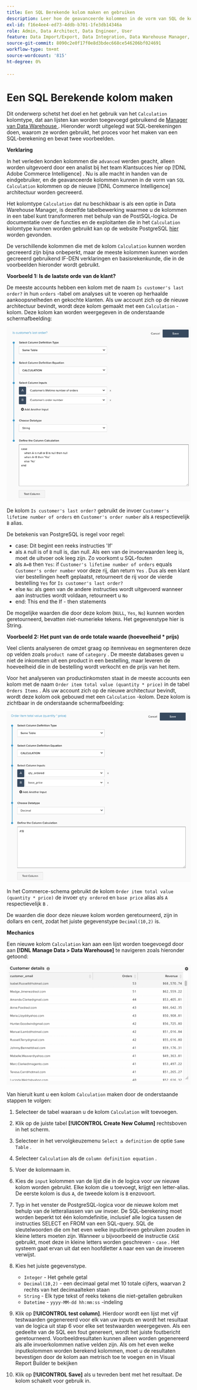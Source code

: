 ```yaml
---
title: Een SQL Berekende kolom maken en gebruiken
description: Leer hoe de geavanceerde kolommen in de vorm van SQL de kolommen van de Berekening op de nieuwe architectuur van Adobe Commerce Intelligence kunnen worden gecreeerd.
exl-id: f16e4ee4-ed73-4ddb-b701-1fe3db14346a
role: Admin, Data Architect, Data Engineer, User
feature: Data Import/Export, Data Integration, Data Warehouse Manager, SQL Report Builder, Commerce Tables
source-git-commit: 8090c2e0f17f0e8d3bdec668ce546206bf024691
workflow-type: tm+mt
source-wordcount: '815'
ht-degree: 0%

---
```


# Een SQL Berekende kolom maken

Dit onderwerp schetst het doel en het gebruik van het `Calculation` kolomtype, dat aan lijsten kan worden toegevoegd gebruikend de [ Manager van Data Warehouse ](../data-warehouse-mgr/tour-dwm.md). Hieronder wordt uitgelegd wat SQL-berekeningen doen, waarom ze worden gebruikt, het proces voor het maken van een SQL-berekening en bevat twee voorbeelden.

**Verklaring**

In het verleden konden kolommen die `advanced` werden geacht, alleen worden uitgevoerd door een analist bij het team Klantsucces hier op [!DNL Adobe Commerce Intelligence] . Nu is alle macht in handen van de eindgebruiker, en de geavanceerde kolommen kunnen in de vorm van `SQL Calculation` kolommen op de nieuwe [!DNL Commerce Intelligence] architectuur worden gecreeerd.

Het kolomtype `Calculation` dat nu beschikbaar is als een optie in Data Warehouse Manager, is dezelfde tabelbewerking waarmee u de kolommen in een tabel kunt transformeren met behulp van de PostSQL-logica. De documentatie over de functies en de exploitanten die in het `Calculation` kolomtype kunnen worden gebruikt kan op de website PostgreSQL [ hier ](https://www.postgresql.org/docs/9.6/functions.html) worden gevonden.

De verschillende kolommen die met de kolom `Calculation` kunnen worden gecreeerd zijn bijna onbeperkt, maar de meeste kolommen kunnen worden gecreeerd gebruikend IF-DEN verklaringen en basisrekenkunde, die in de voorbeelden hieronder wordt gebruikt.

**Voorbeeld 1: Is de laatste orde van de klant?**

De meeste accounts hebben een kolom met de naam `Is customer's last order?` in hun `orders` -tabel om analyses uit te voeren op herhaalde aankoopsnelheden en gekochte klanten. Als uw account zich op de nieuwe architectuur bevindt, wordt deze kolom gemaakt met een `Calculation` -kolom. Deze kolom kan worden weergegeven in de onderstaande schermafbeelding:

![](../../assets/Is_customer_s_last_order.png)

De kolom `Is customer's last order?` gebruikt de invoer `Customer's lifetime number of orders` en `Customer's order number` als `A` respectievelijk `B` alias.

De betekenis van PostgreSQL is regel voor regel:

* case: Dit begint een reeks instructies &#39;If&#39;
* als `A` null is of `B` null is, dan null. Als een van de invoerwaarden leeg is, moet de uitvoer ook leeg zijn. Zo voorkomt u SQL-fouten
* als `A=B` then `Yes`: if `Customer's lifetime number of orders` equals `Customer's order number` voor deze rij, dan return `Yes` . Dus als een klant vier bestellingen heeft geplaatst, retourneert de rij voor de vierde bestelling `Yes` for `Is customer's last order?`
* else `No`: als geen van de andere instructies wordt uitgevoerd wanneer aan instructies wordt voldaan, retourneert u `No`
* end: This end the If - then statements

De mogelijke waarden die door deze kolom (`NULL`, `Yes`, `No`) kunnen worden geretourneerd, bevatten niet-numerieke tekens. Het gegevenstype hier is String.

**Voorbeeld 2: Het punt van de orde totale waarde (hoeveelheid * prijs)**

Veel clients analyseren de omzet graag op itemniveau en segmenteren deze op velden zoals `product name` of `category` . De meeste databases geven u niet de inkomsten uit een product in een bestelling, maar leveren de hoeveelheid die in de bestelling wordt verkocht en de prijs van het item.

Voor het analyseren van productinkomsten staat in de meeste accounts een kolom met de naam `Order item total value (quantity * price)` in de tabel `Orders Items` . Als uw account zich op de nieuwe architectuur bevindt, wordt deze kolom ook gebouwd met een `Calculation` -kolom. Deze kolom is zichtbaar in de onderstaande schermafbeelding:

![](../../assets/Order_item_total_value.png)

In het Commerce-schema gebruikt de kolom `Order item total value (quantity * price)` de invoer `qty ordered` en `base price` alias als `A` respectievelijk `B` .

De waarden die door deze nieuwe kolom worden geretourneerd, zijn in dollars en cent, zodat het juiste gegevenstype `Decimal(10,2)` is.

**Mechanics**

Een nieuwe kolom `Calculation` kan aan een lijst worden toegevoegd door aan **[!DNL Manage Data > Data Warehouse]** te navigeren zoals hieronder getoond:

![](../../assets/blobid2.png)

Van hieruit kunt u een kolom `Calculation` maken door de onderstaande stappen te volgen:

1. Selecteer de tabel waaraan u de kolom `Calculation` wilt toevoegen.
1. Klik op de juiste tabel **[!UICONTROL Create New Column]** rechtsboven in het scherm.
1. Selecteer in het vervolgkeuzemenu `Select a definition` de optie `Same Table` .
1. Selecteer `Calculation` als de `column definition equation` .
1. Voer de kolomnaam in.
1. Kies de `input` kolommen van de lijst die in de logica voor uw nieuwe kolom worden gebruikt. Elke kolom die u toevoegt, krijgt een letter-alias. De eerste kolom is dus `A`, de tweede kolom is `B` enzovoort.
1. Typ in het venster de PostgreSQL-logica voor de nieuwe kolom met behulp van de letteraliassen van uw invoer. De SQL-berekening moet worden beperkt tot één kolomdefinitie, inclusief alle logica tussen de instructies SELECT en FROM van een SQL-query. SQL de sleutelwoorden die om het even welke inputbrieven gebruiken zouden in kleine letters moeten zijn. Wanneer u bijvoorbeeld de instructie `CASE` gebruikt, moet deze in kleine letters worden geschreven - `case` . Het systeem gaat ervan uit dat een hoofdletter `A` naar een van de invoeren verwijst.
1. Kies het juiste gegevenstype.
   * `Integer` - Het gehele getal
   * `Decimal(10,2)` - een decimaal getal met 10 totale cijfers, waarvan 2 rechts van het decimaalteken staan
   * `String` - Elk type tekst of reeks tekens die niet-getallen gebruiken
   * `Datetime` - `yyyy-MM-dd hh:mm:ss` -indeling

1. Klik op **[!UICONTROL test column]**. Hierdoor wordt een lijst met vijf testwaarden gegenereerd voor elk van uw inputs en wordt het resultaat van de logica uit stap 6 voor elke set testwaarden weergegeven. Als een gedeelte van de SQL een fout genereert, wordt het juiste foutbericht geretourneerd. Voorbeeldresultaten kunnen alleen worden gegenereerd als alle invoerkolommen native velden zijn. Als om het even welke inputkolommen worden berekend kolommen, moet u de resultaten bevestigen door de kolom aan metrisch toe te voegen en in Visual Report Builder te bekijken

1. Klik op **[!UICONTROL Save]** als u tevreden bent met het resultaat. De kolom schakelt voor gebruik in.
